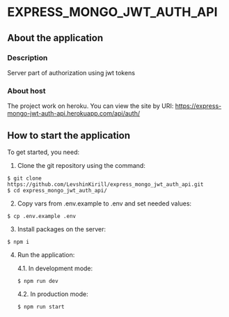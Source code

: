 # EXPRESS_MONGO_JWT_AUTH_API

## About the application

### Description

Server part of authorization using jwt tokens

### About host

The project work on heroku. You can view the site by URI: https://express-mongo-jwt-auth-api.herokuapp.com/api/auth/

## How to start the application

To get started, you need:

1. Clone the git repository using the command:
```
$ git clone https://github.com/LevshinKirill/express_mongo_jwt_auth_api.git
$ cd express_mongo_jwt_auth_api/
```

2. Copy vars from .env.example to .env and set needed values:
```
$ cp .env.example .env
```

3. Install packages on the server:
```
$ npm i
```

4. Run the application:

    4.1. In development mode:
    ```
    $ npm run dev
    ```

    4.2. In production mode:
    ```
    $ npm run start 
    ```

